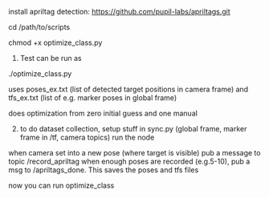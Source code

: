 
install apriltag detection:
https://github.com/pupil-labs/apriltags.git 


cd /path/to/scripts

chmod +x optimize_class.py

1. Test can be run as 

./optimize_class.py

uses poses_ex.txt (list of detected target positions in camera frame)
and tfs_ex.txt (list of e.g. marker poses in global frame)

does optimization from zero initial guess and one manual

2. to do dataset collection, setup stuff in sync.py (global frame, marker frame in /tf, camera topics)
run the node

when camera set into a new pose (where target is visible) pub a message to topic /record_apriltag
when enough poses are recorded (e.g.5-10), pub a msg to /apriltags_done. This saves the poses and tfs files

now you can run optimize_class